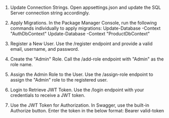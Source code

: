 1. Update Connection Strings.
Open appsettings.json and update the SQL Server connection string accordingly.

2. Apply Migrations.
In the Package Manager Console, run the following commands individually to apply migrations:
Update-Database -Context "AuthDbContext"
Update-Database -Context "ProductDbContext"

3. Register a New User.
Use the /register endpoint and provide a valid email, username, and password.

4. Create the "Admin" Role.
Call the /add-role endpoint with "Admin" as the role name.

5. Assign the Admin Role to the User.
Use the /assign-role endpoint to assign the "Admin" role to the registered user.

6. Login to Retrieve JWT Token.
Use the /login endpoint with your credentials to receive a JWT token.

7. Use the JWT Token for Authorization.
In Swagger, use the built-in Authorize button.
Enter the token in the below format:
Bearer valid-token
